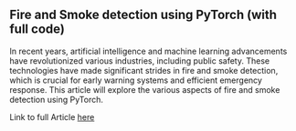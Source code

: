 ## Fire and Smoke detection using PyTorch (with full code)

In recent years, artificial intelligence and machine learning advancements have revolutionized various industries, including public safety.
These technologies have made significant strides in fire and smoke detection, which is crucial for early warning systems and efficient emergency response.
This article will explore the various aspects of fire and smoke detection using PyTorch.

Link to full Article <a href="https://medium.com/@deepaknr015/fire-and-smoke-detection-using-pytorch-with-full-code-1d4575f6d9d8">here</a>



